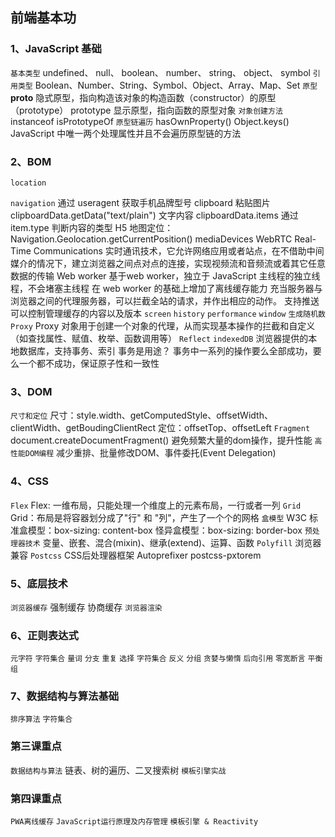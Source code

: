 ## 前端基本功

### 1、JavaScript 基础
  `基本类型`
    undefined、 null、 boolean、 number、 string、 object、 symbol
  `引用类型`
    Boolean、Number、String、Symbol、Object、Array、Map、Set
  `原型`
    __proto__ 隐式原型，指向构造该对象的构造函数（constructor）的原型（prototype）
    prototype 显示原型，指向函数的原型对象
  `对象创建方法`
    instanceof
    isPrototypeOf
  `原型链遍历`
    hasOwnProperty()
    Object.keys()
    JavaScript 中唯一两个处理属性并且不会遍历原型链的方法
### 2、BOM
  `location`

  `navigation`
    通过 useragent 获取手机品牌型号
    clipboard 粘贴图片
    clipboardData.getData("text/plain") 文字内容
    clipboardData.items 通过item.type 判断内容的类型
    H5 地图定位：Navigation.Geolocation.getCurrentPosition()
    mediaDevices WebRTC Real-Time Communications
    实时通讯技术，它允许网络应用或者站点，在不借助中间媒介的情况下，建立浏览器之间点对点的连接，实现视频流和音频流或着其它任意数据的传输
    Web worker
    基于web worker，独立于 JavaScript 主线程的独立线程，不会堵塞主线程
    在 web worker 的基础上增加了离线缓存能力
    充当服务器与浏览器之间的代理服务器，可以拦截全站的请求，并作出相应的动作。
    支持推送
    可以控制管理缓存的内容以及版本
  `screen`
  `history`
  `performance`
  `window`
  `生成随机数`
  `Proxy`
    Proxy 对象用于创建一个对象的代理，从而实现基本操作的拦截和自定义（如查找属性、赋值、枚举、函数调用等）
  `Reflect`
  `indexedDB`
    浏览器提供的本地数据库，支持事务、索引
    事务是用途？
    事务中一系列的操作要么全部成功，要么一个都不成功，保证原子性和一致性
### 3、DOM

  `尺寸和定位`
    尺寸：style.width、getComputedStyle、offsetWidth、clientWidth、getBoudingClientRect
    定位：offsetTop、offsetLeft
  `Fragment`
    document.createDocumentFragment() 避免频繁大量的dom操作，提升性能
  `高性能DOM编程`
    减少重排、批量修改DOM、事件委托(Event Delegation)
 
### 4、CSS
  `Flex`
    Flex: 一维布局，只能处理一个维度上的元素布局，一行或者一列
  `Grid`
    Grid：布局是将容器划分成了"行" 和 "列"，产生了一个个的网格
  `盒模型`
    W3C 标准盒模型：box-sizing: content-box
    怪异盒模型：box-sizing: border-box
  `预处理器技术`
    变量、嵌套、混合(mixin)、继承(extend)、运算、函数
  `Polyfill`
    浏览器兼容
  `Postcss`
    CSS后处理器框架
    Autoprefixer
    postcss-pxtorem

### 5、底层技术
  `浏览器缓存`
    强制缓存
    协商缓存
  `浏览器渲染`

### 6、正则表达式
  `元字符`
  `字符集合`
  `量词`
  `分支`
  `重复`
  `选择`
  `字符集合`
  `反义`
  `分组`
  `贪婪与懒惰`
  `后向引用`
  `零宽断言`
  `平衡组`
### 7、数据结构与算法基础
  `排序算法`
  `字符集合`

### 第三课重点
  `数据结构与算法`
    链表、树的遍历、二叉搜索树
  `模板引擎实战`


### 第四课重点
  `PWA离线缓存`
  `JavaScript运行原理及内存管理`
  `模板引擎 & Reactivity`